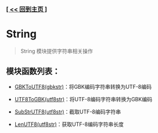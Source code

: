 ### [[ << 回到主页 ]](../index.md)

# String

> String 模块提供字符串相关操作

## 模块函数列表：

+ [GBKToUTF8(gbkstr)](_GBKToUTF8_.md)：将GBK编码字符串转换为UTF-8编码

+ [UTF8ToGBK(utf8str)](_UTF8ToGBK_.md)：将UTF-8编码字符串转换为GBK编码

+ [SubStrUTF8(utf8str)](_SubStrUTF8_.md)：截取UTF-8编码字符串

+ [LenUTF8(utf8str)](_LenUTF8_.md)：获取UTF-8编码字符串长度
